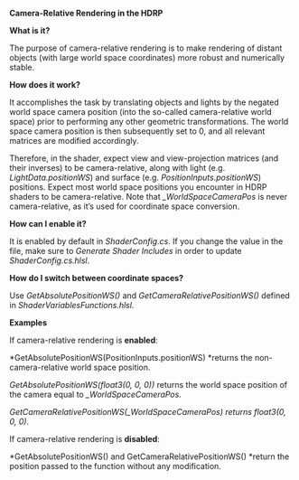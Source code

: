 __Camera-Relative Rendering in the HDRP__

__What is it?__

The purpose of camera-relative rendering is to make rendering of distant objects (with large world space coordinates) more robust and numerically stable.

__How does it work?__

It accomplishes the task by translating objects and lights by the negated world space camera position (into the so-called camera-relative world space) prior to performing any other geometric transformations. The world space camera position is then subsequently set to 0, and all relevant matrices are modified accordingly.

Therefore, in the shader, expect view and view-projection matrices (and their inverses) to be camera-relative, along with light (e.g. *LightData.positionWS*) and surface (e.g. *PositionInputs.positionWS*) positions. Expect most world space positions you encounter in HDRP shaders to be camera-relative. Note that *_WorldSpaceCameraPos* is never camera-relative, as it’s used for coordinate space conversion.

__How can I enable it?__

It is enabled by default in *ShaderConfig.cs*. If you change the value in the file, make sure to *Generate Shader Includes* in order to update *ShaderConfig.cs.hlsl*.

__How do I switch between coordinate spaces?__

Use *GetAbsolutePositionWS()* and *GetCameraRelativePositionWS()* defined in *ShaderVariablesFunctions.hlsl*.

__Examples__

If camera-relative rendering is __enabled__:

*GetAbsolutePositionWS(PositionInputs.positionWS) *returns the non-camera-relative world space position.

*GetAbsolutePositionWS(float3(0, 0, 0))* returns the world space position of the camera equal to *_WorldSpaceCameraPos.*

*GetCameraRelativePositionWS(_WorldSpaceCameraPos) *returns* float3(0, 0, 0)*.

If camera-relative rendering is __disabled__:

*GetAbsolutePositionWS() and GetCameraRelativePositionWS() *return the position passed to the function without any modification.

